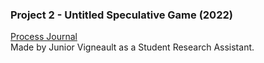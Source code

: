 ### Project 2 - Untitled Speculative Game (2022)
[Process Journal](journal.md)
<br>
Made by Junior Vigneault as a Student Research Assistant.
